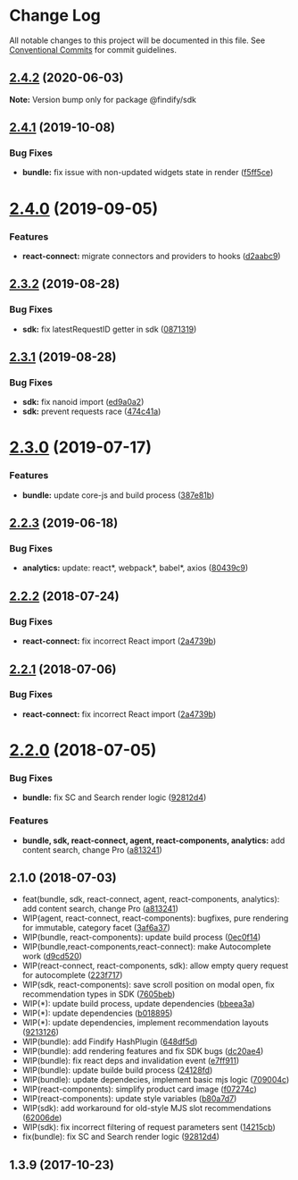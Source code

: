 # Change Log

All notable changes to this project will be documented in this file.
See [Conventional Commits](https://conventionalcommits.org) for commit guidelines.

<a name="2.4.2"></a>
## [2.4.2](https://github.com/findify/findify-js/compare/@findify/sdk@2.4.1...@findify/sdk@2.4.2) (2020-06-03)




**Note:** Version bump only for package @findify/sdk

<a name="2.4.1"></a>
## [2.4.1](https://github.com/findify/findify-js/compare/@findify/sdk@2.4.0...@findify/sdk@2.4.1) (2019-10-08)


### Bug Fixes

* **bundle:** fix issue with non-updated widgets state in render ([f5ff5ce](https://github.com/findify/findify-js/commit/f5ff5ce))




<a name="2.4.0"></a>
# [2.4.0](https://github.com/findify/findify-js/compare/@findify/sdk@2.3.2...@findify/sdk@2.4.0) (2019-09-05)


### Features

* **react-connect:** migrate connectors and providers to hooks ([d2aabc9](https://github.com/findify/findify-js/commit/d2aabc9))




<a name="2.3.2"></a>
## [2.3.2](https://github.com/findify/findify-js/compare/@findify/sdk@2.3.1...@findify/sdk@2.3.2) (2019-08-28)


### Bug Fixes

* **sdk:** fix latestRequestID getter in sdk ([0871319](https://github.com/findify/findify-js/commit/0871319))




<a name="2.3.1"></a>
## [2.3.1](https://github.com/findify/findify-js/compare/@findify/sdk@2.3.0...@findify/sdk@2.3.1) (2019-08-28)


### Bug Fixes

* **sdk:** fix nanoid import ([ed9a0a2](https://github.com/findify/findify-js/commit/ed9a0a2))
* **sdk:** prevent requests race ([474c41a](https://github.com/findify/findify-js/commit/474c41a))




<a name="2.3.0"></a>
# [2.3.0](https://github.com/findify/findify-js/compare/@findify/sdk@2.2.3...@findify/sdk@2.3.0) (2019-07-17)


### Features

* **bundle:** update core-js and build process ([387e81b](https://github.com/findify/findify-js/commit/387e81b))




<a name="2.2.3"></a>
## [2.2.3](https://github.com/findify/findify-js/compare/@findify/sdk@2.2.1...@findify/sdk@2.2.3) (2019-06-18)


### Bug Fixes

* **analytics:** update: react*, webpack*, babel*, axios ([80439c9](https://github.com/findify/findify-js/commit/80439c9))





<a name="2.2.2"></a>
## [2.2.2](https://github.com/findify/findify-js/compare/@findify/sdk@2.1.0...@findify/sdk@2.2.2) (2018-07-24)


### Bug Fixes

* **react-connect:** fix incorrect React import ([2a4739b](https://github.com/findify/findify-js/commit/2a4739b))




<a name="2.2.1"></a>
## [2.2.1](https://github.com/findify/findify-js/compare/@findify/sdk@2.2.0...@findify/sdk@2.2.1) (2018-07-06)


### Bug Fixes

* **react-connect:** fix incorrect React import ([2a4739b](https://github.com/findify/findify-js/commit/2a4739b))





<a name="2.2.0"></a>
# [2.2.0](https://github.com/findify/findify-js/compare/@findify/sdk@2.0.1...@findify/sdk@2.2.0) (2018-07-05)


### Bug Fixes

* **bundle:** fix SC and Search render logic ([92812d4](https://github.com/findify/findify-js/commit/92812d4))


### Features

* **bundle, sdk, react-connect, agent, react-components, analytics:** add content search, change Pro ([a813241](https://github.com/findify/findify-js/commit/a813241))





<a name="2.1.0"></a>
## 2.1.0 (2018-07-03)

* feat(bundle, sdk, react-connect, agent, react-components, analytics): add content search, change Pro ([a813241](https://github.com/findify/findify-js/commit/a813241))
* WIP(agent, react-connect, react-components): bugfixes, pure rendering for immutable, category facet ([3af6a37](https://github.com/findify/findify-js/commit/3af6a37))
* WIP(bundle, react-components): update build process ([0ec0f14](https://github.com/findify/findify-js/commit/0ec0f14))
* WIP(bundle,react-components,react-connect): make Autocomplete work ([d9cd520](https://github.com/findify/findify-js/commit/d9cd520))
* WIP(react-connect, react-components, sdk): allow empty query request for autocomplete ([223f717](https://github.com/findify/findify-js/commit/223f717))
* WIP(sdk, react-components): save scroll position on modal open, fix recommendation types in SDK ([7605beb](https://github.com/findify/findify-js/commit/7605beb))
* WIP(*): update build process, update dependencies ([bbeea3a](https://github.com/findify/findify-js/commit/bbeea3a))
* WIP(*): update dependencies ([b018895](https://github.com/findify/findify-js/commit/b018895))
* WIP(*): update dependencies, implement recommendation layouts ([9213126](https://github.com/findify/findify-js/commit/9213126))
* WIP(bundle): add Findify HashPlugin ([648df5d](https://github.com/findify/findify-js/commit/648df5d))
* WIP(bundle): add rendering features and fix SDK bugs ([dc20ae4](https://github.com/findify/findify-js/commit/dc20ae4))
* WIP(bundle): fix react deps and invalidation event ([e7ff911](https://github.com/findify/findify-js/commit/e7ff911))
* WIP(bundle): update builde build process ([24128fd](https://github.com/findify/findify-js/commit/24128fd))
* WIP(bundle): update dependecies, implement basic mjs logic ([709004c](https://github.com/findify/findify-js/commit/709004c))
* WIP(react-components): simplify product card image ([f07274c](https://github.com/findify/findify-js/commit/f07274c))
* WIP(react-components): update style variables ([b80a7d7](https://github.com/findify/findify-js/commit/b80a7d7))
* WIP(sdk): add workaround for old-style MJS slot recommendations ([62006de](https://github.com/findify/findify-js/commit/62006de))
* WIP(sdk): fix incorrect filtering of request parameters sent ([14215cb](https://github.com/findify/findify-js/commit/14215cb))
* fix(bundle): fix SC and Search render logic ([92812d4](https://github.com/findify/findify-js/commit/92812d4))




<a name="1.3.9"></a>
## 1.3.9 (2017-10-23)
